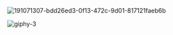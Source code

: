 ![191071307-bdd26ed3-0f13-472c-9d01-817121faeb6b](https://user-images.githubusercontent.com/117805904/225572172-0a46553d-da65-47df-8cd7-2db6da5c295d.gif)

![giphy-3](https://user-images.githubusercontent.com/117805904/225580385-741d5b2e-0cc3-4405-b579-115cfbc2b295.gif)
